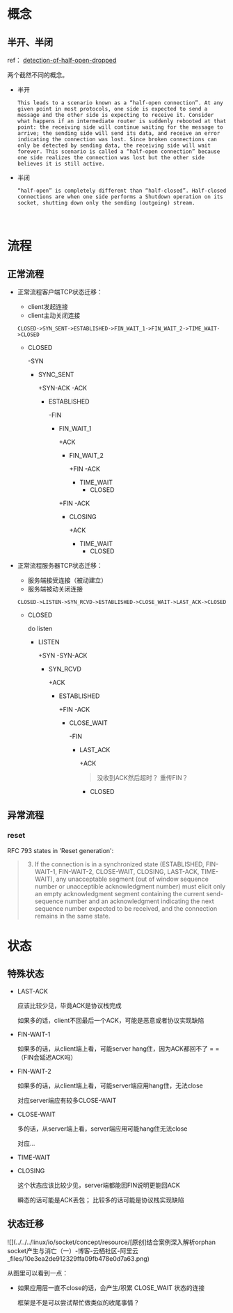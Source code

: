 

# 概念



## 半开、半闭



ref： [detection-of-half-open-dropped](https://blog.stephencleary.com/2009/05/detection-of-half-open-dropped.html)



两个截然不同的概念。

* 半开

  ```
  This leads to a scenario known as a “half-open connection”. At any given point in most protocols, one side is expected to send a message and the other side is expecting to receive it. Consider what happens if an intermediate router is suddenly rebooted at that point: the receiving side will continue waiting for the message to arrive; the sending side will send its data, and receive an error indicating the connection was lost. Since broken connections can only be detected by sending data, the receiving side will wait forever. This scenario is called a “half-open connection” because one side realizes the connection was lost but the other side believes it is still active.
  ```

* 半闭

  ```
  “half-open” is completely different than “half-closed”. Half-closed connections are when one side performs a Shutdown operation on its socket, shutting down only the sending (outgoing) stream. 
  ```

  ​







# 流程



## 正常流程



* 正常流程客户端TCP状态迁移：

  * client发起连接
  * client主动关闭连接

  `CLOSED->SYN_SENT->ESTABLISHED->FIN_WAIT_1->FIN_WAIT_2->TIME_WAIT->CLOSED`

  * CLOSED

    -SYN

    * SYNC_SENT

      +SYN-ACK -ACK

      * ESTABLISHED

        -FIN

        * FIN_WAIT_1

          +ACK

          * FIN_WAIT_2

            +FIN -ACK

            * TIME_WAIT
              * CLOSED

          +FIN -ACK

          * CLOSING

            +ACK

            * TIME_WAIT
              * CLOSED

* 正常流程服务器TCP状态迁移：

  * 服务端接受连接（被动建立）
  * 服务端被动关闭连接

  `CLOSED->LISTEN->SYN_RCVD->ESTABLISHED->CLOSE_WAIT->LAST_ACK->CLOSED`

  * CLOSED

    do listen

    * LISTEN

      +SYN -SYN-ACK

      * SYN_RCVD

        +ACK

        * ESTABLISHED

          +FIN -ACK

          * CLOSE_WAIT

            -FIN

            * LAST_ACK

              +ACK

              > 没收到ACK然后超时？ 重传FIN？

              * CLOSED





## 异常流程



### reset



RFC 793 states in 'Reset generation':

> 3. If the connection is in a synchronized state (ESTABLISHED, FIN-WAIT-1, FIN-WAIT-2, CLOSE-WAIT, CLOSING, LAST-ACK, TIME-WAIT), any unacceptable segment (out of window sequence number or unacceptible acknowledgment number) must elicit only an empty acknowledgment segment containing the current send-sequence number and an acknowledgment indicating the next sequence number expected to be received, and the connection remains in the same state.





# 状态



## 特殊状态



- LAST-ACK

  应该比较少见，毕竟ACK是协议栈完成

  如果多的话，client不回最后一个ACK，可能是恶意或者协议实现缺陷

- FIN-WAIT-1

  如果多的话，从client端上看，可能server hang住，因为ACK都回不了 = = （FIN会延迟ACK吗）

- FIN-WAIT-2

  如果多的话，从client端上看，可能server端应用hang住，无法close

  对应server端应有较多CLOSE-WAIT

- CLOSE-WAIT

  多的话，从server端上看，server端应用可能hang住无法close

  对应...

- TIME-WAIT

- CLOSING

  这个状态应该比较少见，server端都能回FIN说明更能回ACK

  瞬态的话可能是ACK丢包； 比较多的话可能是协议栈实现缺陷



## 状态迁移



![](../../../linux/io/socket/concept/resource/[原创]结合案例深入解析orphan socket产生与消亡（一）-博客-云栖社区-阿里云_files/10e3ea2de912329ffa09fb478e0d7a63.png)



从图里可以看到一点：

* 如果应用层一直不close的话，会产生/积累 CLOSE_WAIT 状态的连接

  框架是不是可以尝试帮忙做类似的收尾事情？




